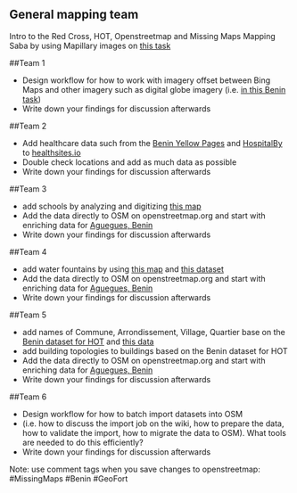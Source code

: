 ## General mapping team
Intro to the Red Cross, HOT, Openstreetmap and Missing Maps
Mapping Saba by using Mapillary images on [this task](http://tasks.hotosm.org/project/1667)

##Team 1
- Design workflow for how to work with imagery offset between Bing Maps and other imagery such as digital globe imagery (i.e. [in this Benin task](http://tasks.hotosm.org/project/1151)) 
- Write down your findings for discussion afterwards

##Team 2
- Add healthcare data such from the [Benin Yellow Pages](http://www.lespagesjaunesafrique.com/societes/benin/cliniques-hopitaux/start-1/) and [HospitalBy](http://www.hospitalby.com/benin-hospital/) to [healthsites.io](https://www.healthsites.io/map?country=Benin#!/locality/0ed8f7c141204d92bd0cd26e1705c215)
- Double check locations and add as much data as possible
- Write down your findings for discussion afterwards

##Team 3 
- add schools by analyzing and digitizing [this map](http://eaururalebenin.org/donnees/infrastructures/)
- Add the data directly to OSM on openstreetmap.org and start with enriching data for [Aguegues, Benin](https://www.openstreetmap.org/#map=14/6.4650/2.5531)
- Write down your findings for discussion afterwards

##Team 4
- add water fountains by using [this map](https://nlrc.cartodb.com/u/rodekruis/viz/96827760-07cf-11e6-89c0-0e674067d321/public_map) and [this dataset](http://eaururalebenin.org/donnees/bornes-fontaines-bf/)
- Add the data directly to OSM on openstreetmap.org and start with enriching data for [Aguegues, Benin](https://www.openstreetmap.org/#map=14/6.4650/2.5531)
- Write down your findings for discussion afterwards

##Team 5
- add names of Commune, Arrondissement, Village, Quartier base on the [Benin dataset for HOT](https://nlrc.cartodb.com/u/rodekruis/viz/0e56a9f4-0ca4-11e6-bd3c-0ecfd53eb7d3/public_map) and [this data](http://eaururalebenin.org/donnees/)
- add building topologies to buildings based on the Benin dataset for HOT 
- Add the data directly to OSM on openstreetmap.org and start with enriching data for [Aguegues, Benin](https://www.openstreetmap.org/#map=14/6.4650/2.5531)
- Write down your findings for discussion afterwards

##Team 6
- Design workflow for how to batch import datasets into OSM 
- (i.e. how to discuss the import job on the wiki, how to prepare the data, how to validate the import, how to migrate the data to OSM). What tools are needed to do this efficiently?
- Write down your findings for discussion afterwards

Note: use comment tags when you save changes to openstreetmap: #MissingMaps #Benin #GeoFort
